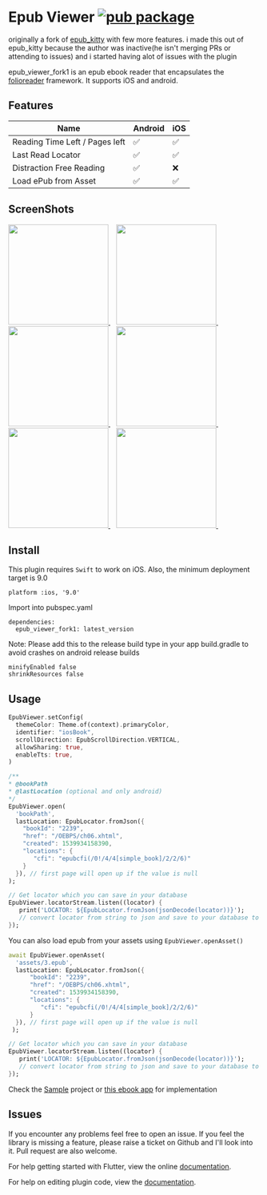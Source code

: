 # Epub Viewer [![pub package](https://img.shields.io/pub/v/epub_viewer_fork1.svg)](https://pub.dartlang.org/packages/epub_viewer_fork1)


originally a fork of [epub_kitty](https://github.com/451518849/epub_kitty) with few more features.
i made this out of epub_kitty because the author was inactive(he isn't merging PRs or attending to issues) and i started having alot of issues with the plugin

epub_viewer_fork1 is an epub ebook reader that encapsulates the [folioreader](https://folioreader.github.io/FolioReaderKit/) framework.
  It supports iOS and android.

## Features
| Name | Android | iOS |
|------|-------|------|
| Reading Time Left / Pages left | ✅ | ✅ |
| Last Read Locator | ✅ | ✅ |
| Distraction Free Reading | ✅ | ❌ |
| Load ePub from Asset | ✅ | ✅ |

## ScreenShots
<a href="#screenshots">
  <img src="https://raw.githubusercontent.com/JideGuru/epub_viewer_fork1/master/screenshots/1.png" width="200px">
</a>&nbsp;&nbsp;
<a href="#screenshots">
  <img src="https://raw.githubusercontent.com/JideGuru/epub_viewer_fork1/master/screenshots/2.png" width="200px">
</a>&nbsp;&nbsp;
<a href="#screenshots">
  <img src="https://raw.githubusercontent.com/JideGuru/epub_viewer_fork1/master/screenshots/3.png" width="200px">
</a>&nbsp;&nbsp;
<a href="#screenshots">
  <img src="https://raw.githubusercontent.com/JideGuru/epub_viewer_fork1/master/screenshots/4.png" width="200px">
</a>&nbsp;&nbsp;
<a href="#screenshots">
  <img src="https://raw.githubusercontent.com/JideGuru/epub_viewer_fork1/master/screenshots/5.png" width="200px">
</a>&nbsp;&nbsp;
<a href="#screenshots">
  <img src="https://raw.githubusercontent.com/JideGuru/epub_viewer_fork1/master/screenshots/6.png" width="200px">
</a>&nbsp;&nbsp;

## Install
This plugin requires `Swift` to work on iOS.
Also, the minimum deployment target is 9.0
```
platform :ios, '9.0'
```

Import into pubspec.yaml
```
dependencies:
  epub_viewer_fork1: latest_version
```

Note: Please add this to the release build type in your app build.gradle to avoid crashes on android release builds
```
minifyEnabled false
shrinkResources false
```

## Usage
```dart
EpubViewer.setConfig(
  themeColor: Theme.of(context).primaryColor,
  identifier: "iosBook",
  scrollDirection: EpubScrollDirection.VERTICAL,
  allowSharing: true,
  enableTts: true,
)

/**
* @bookPath
* @lastLocation (optional and only android)
*/
EpubViewer.open(
  'bookPath',
  lastLocation: EpubLocator.fromJson({
    "bookId": "2239",
    "href": "/OEBPS/ch06.xhtml",
    "created": 1539934158390,
    "locations": {
       "cfi": "epubcfi(/0!/4/4[simple_book]/2/2/6)"
    }
  }), // first page will open up if the value is null
);

// Get locator which you can save in your database
EpubViewer.locatorStream.listen((locator) {
   print('LOCATOR: ${EpubLocator.fromJson(jsonDecode(locator))}');
   // convert locator from string to json and save to your database to be retrieved later
});
```

You can also load epub from your assets using `EpubViewer.openAsset()`

```dart
await EpubViewer.openAsset(
  'assets/3.epub',
  lastLocation: EpubLocator.fromJson({
      "bookId": "2239",
      "href": "/OEBPS/ch06.xhtml",
      "created": 1539934158390,
      "locations": {
         "cfi": "epubcfi(/0!/4/4[simple_book]/2/2/6)"
      }
  }), // first page will open up if the value is null
 );

// Get locator which you can save in your database
EpubViewer.locatorStream.listen((locator) {
   print('LOCATOR: ${EpubLocator.fromJson(jsonDecode(locator))}');
   // convert locator from string to json and save to your database to be retrieved later
});
 ```

Check the [Sample](https://github.com/JideGuru/epub_viewer_fork1/tree/master/example) project or [this ebook app](https://github.com/JideGuru/FlutterEbookApp) for implementation
## Issues

If you encounter any problems feel free to open an issue. If you feel the library is
missing a feature, please raise a ticket on Github and I'll look into it.
Pull request are also welcome.

For help getting started with Flutter, view the online
[documentation](https://flutter.io/).

For help on editing plugin code, view the [documentation](https://flutter.io/platform-plugins/#edit-code).
	
